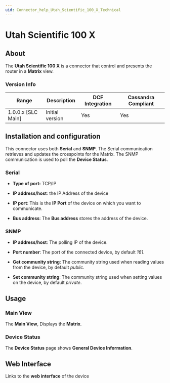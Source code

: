 ```yaml
---
uid: Connector_help_Utah_Scientific_100_X_Technical
---
```


# Utah Scientific 100 X

## About

The **Utah Scientific 100 X** is a connector that control and presents the router in a **Matrix** view.

### Version Info

| Range | Description | DCF Integration | Cassandra Compliant |
|----------------------|-----------------|---------------------|-------------------------|
| 1.0.0.x [SLC Main]   | Initial version | Yes                 | Yes                     |


## Installation and configuration

This connector uses both **Serial** and **SNMP**. The Serial communication retrieves and updates the crosspoints for the Matrix. The SNMP communication is used to poll the **Device Status**.

### Serial
- **Type of port:** TCP/IP

- **IP address/host**: the IP Address of the device

- **IP port**: This is the **IP Port** of the device on which you want to communicate.

- **Bus address**: The **Bus address** stores the address of the device.

### SNMP
- **IP address/host**: The polling IP of the device.

- **Port number**: The port of the connected device, by default *161*.

- **Get community string**: The community string used when reading values from the device, by default *public.*

- **Set community string**: The community string used when setting values on the device, by default *private*.

## Usage

### Main View

The **Main View**, Displays the **Matrix**.

### Device Status

The **Device Status** page shows **General Device Information**.

## Web Interface
Links to the **web interface** of the device
